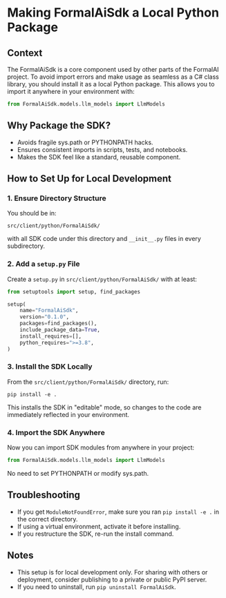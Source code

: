 # Making FormalAiSdk a Local Python Package

## Context

The FormalAiSdk is a core component used by other parts of the FormalAI project. To avoid import errors and make usage as seamless as a C# class library, you should install it as a local Python package. This allows you to import it anywhere in your environment with:

```python
from FormalAiSdk.models.llm_models import LlmModels
```

## Why Package the SDK?

- Avoids fragile sys.path or PYTHONPATH hacks.
- Ensures consistent imports in scripts, tests, and notebooks.
- Makes the SDK feel like a standard, reusable component.

## How to Set Up for Local Development

### 1. Ensure Directory Structure

You should be in:
```
src/client/python/FormalAiSdk/
```
with all SDK code under this directory and `__init__.py` files in every subdirectory.

### 2. Add a `setup.py` File

Create a `setup.py` in `src/client/python/FormalAiSdk/` with at least:

```python
from setuptools import setup, find_packages

setup(
    name="FormalAiSdk",
    version="0.1.0",
    packages=find_packages(),
    include_package_data=True,
    install_requires=[],
    python_requires=">=3.8",
)
```

### 3. Install the SDK Locally

From the `src/client/python/FormalAiSdk/` directory, run:

```
pip install -e .
```

This installs the SDK in "editable" mode, so changes to the code are immediately reflected in your environment.

### 4. Import the SDK Anywhere

Now you can import SDK modules from anywhere in your project:

```python
from FormalAiSdk.models.llm_models import LlmModels
```

No need to set PYTHONPATH or modify sys.path.

## Troubleshooting

- If you get `ModuleNotFoundError`, make sure you ran `pip install -e .` in the correct directory.
- If using a virtual environment, activate it before installing.
- If you restructure the SDK, re-run the install command.

## Notes

- This setup is for local development only. For sharing with others or deployment, consider publishing to a private or public PyPI server.
- If you need to uninstall, run `pip uninstall FormalAiSdk`.